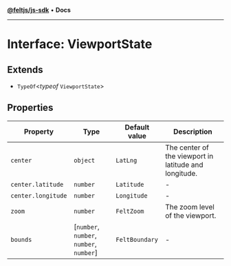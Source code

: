 [**@feltjs/js-sdk**](../../README.md) • **Docs**

***

# Interface: ViewportState

## Extends

- `TypeOf`\<*typeof* `ViewportState`\>

## Properties

| Property | Type | Default value | Description |
| ------ | ------ | ------ | ------ |
| `center` | `object` | `LatLng` | The center of the viewport in latitude and longitude. |
| `center.latitude` | `number` | `Latitude` | - |
| `center.longitude` | `number` | `Longitude` | - |
| `zoom` | `number` | `FeltZoom` | The zoom level of the viewport. |
| `bounds` | [`number`, `number`, `number`, `number`] | `FeltBoundary` | - |
